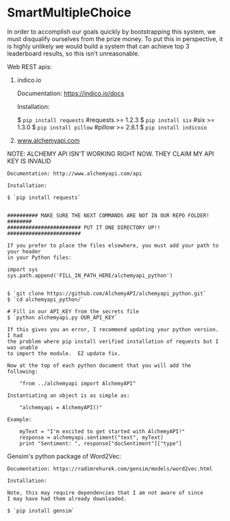 # SmartMultipleChoice

In order to accomplish our goals quickly by bootstrapping this system, 
we must disqualify ourselves from the prize money.  To put this in 
perspective, it is highly unlikely we would build a system that can achieve
top 3 leaderboard results, so this isn't unreasonable.



Web REST apis:

1. indico.io

    Documentation: https://indico.io/docs

    Installation: 

    $ `pip install requests`     #requests >= 1.2.3
    $ `pip install six`          #six >= 1.3.0
    $ `pip install pillow`       #pillow >= 2.8.1
    $ `pip install indicoio`


2. www.alchemyapi.com

NOTE: ALCHEMY API ISN'T WORKING RIGHT NOW.  THEY CLAIM MY API KEY IS INVALID

    Documentation: http://www.alchemyapi.com/api

    Installation:

    $ `pip install requests`


    ########## MAKE SURE THE NEXT COMMANDS ARE NOT IN OUR REPO FOLDER! ########
    ######################## PUT IT ONE DIRECTORY UP!! ########################

    If you prefer to place the files elsewhere, you must add your path to your header
    in your Python files:

    import sys
    sys.path.append('FILL_IN_PATH_HERE/alchemyapi_python')


    $ `git clone https://github.com/AlchemyAPI/alchemyapi_python.git`
    $ `cd alchemyapi_python/`

    # Fill in our API_KEY from the secrets file
    $ `python alchemyapi.py OUR_API_KEY`

    If this gives you an error, I recommend updating your python version.  I had 
    the problem where pip install verified installation of requests but I was unable
    to import the module.  EZ update fix.

    Now at the top of each python document that you will add the following:

        "from ../alchemyapi import AlchemyAPI"

    Instantiating an object is as simple as:

        "alchemyapi = AlchemyAPI()"

    Example:

        myText = "I'm excited to get started with AlchemyAPI!"
        response = alchemyapi.sentiment("text", myText)
        print "Sentiment: ", response["docSentiment"]["type"]




Gensim's python package of Word2Vec:

    Documentation: https://radimrehurek.com/gensim/models/word2vec.html

    Installation:

    Note, this may require dependencies that I am not aware of since
    I may have had them already downloaded.

    $ `pip install gensim`



